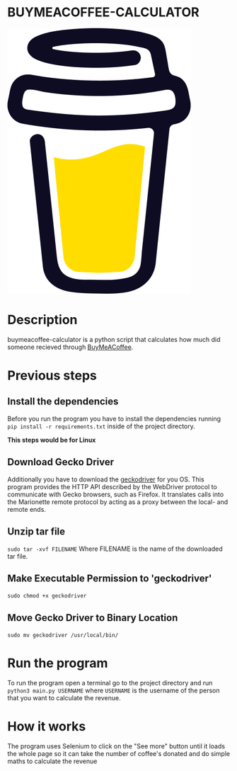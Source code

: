 # BUYMEACOFFEE-CALCULATOR
![Icon](icon.png)

# Description
buymeacoffee-calculator is a python script that calculates how much did someone recieved through [BuyMeACoffee](https://buymeacoffee.com).

# Previous steps

## Install the dependencies
Before you run the program you have to install the dependencies running `pip install -r requirements.txt` inside of the project directory.

**This steps would be for Linux**

## Download Gecko Driver
Additionally you have to download the [geckodriver](https://github.com/mozilla/geckodriver/releases) for you OS. This program provides the HTTP API described by the WebDriver protocol to communicate with Gecko browsers, such as Firefox. It translates calls into the Marionette remote protocol by acting as a proxy between the local- and remote ends.

## Unzip tar file

`sudo tar -xvf FILENAME` Where FILENAME is the name of the downloaded tar file.

## Make Executable Permission to 'geckodriver'

`sudo chmod +x geckodriver`

## Move Gecko Driver to Binary Location

`sudo mv geckodriver /usr/local/bin/`

# Run the program

To run the program open a terminal go to the project directory and run `python3 main.py USERNAME` where `USERNAME` is the username of the person that you want to calculate the revenue.

# How it works

The program uses Selenium to click on the "See more" button until it loads the whole page so it can take the number of coffee's donated and do simple maths to calculate the revenue
